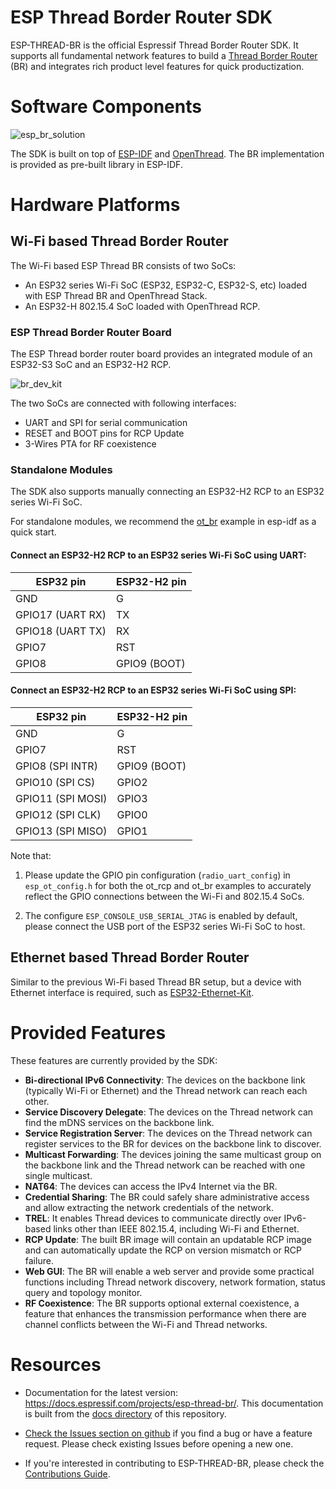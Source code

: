 # ESP Thread Border Router SDK

ESP-THREAD-BR is the official Espressif Thread Border Router SDK. It supports all fundamental network features to build a [Thread Border Router](https://openthread.io/guides/border-router) (BR) and integrates rich product level features for quick productization.

# Software Components

![esp_br_solution](docs/images/esp-thread-border-router-solution.png)

The SDK is built on top of [ESP-IDF](https://github.com/espressif/esp-idf) and [OpenThread](https://github.com/openthread/openthread). The BR implementation is provided as pre-built library in ESP-IDF.

# Hardware Platforms

## Wi-Fi based Thread Border Router

The Wi-Fi based ESP Thread BR consists of two SoCs:

* An ESP32 series Wi-Fi SoC (ESP32, ESP32-C, ESP32-S, etc) loaded with ESP Thread BR and OpenThread Stack.
* An ESP32-H 802.15.4 SoC loaded with OpenThread RCP.

### ESP Thread Border Router Board

The ESP Thread border router board provides an integrated module of an ESP32-S3 SoC and an ESP32-H2 RCP.

![br_dev_kit](docs/images/esp-thread-border-router-board.png)

The two SoCs are connected with following interfaces:
* UART and SPI for serial communication
* RESET and BOOT pins for RCP Update
* 3-Wires PTA for RF coexistence

### Standalone Modules

The SDK also supports manually connecting an ESP32-H2 RCP to an ESP32 series Wi-Fi SoC.

For standalone modules, we recommend the [ot_br](https://github.com/espressif/esp-idf/tree/master/examples/openthread/ot_br) example in esp-idf as a quick start.

#### Connect an ESP32-H2 RCP to an ESP32 series Wi-Fi SoC using UART:
ESP32 pin           | ESP32-H2 pin
--------------------|-------------
  GND               |     G
  GPIO17 (UART RX)  |     TX
  GPIO18 (UART TX)  |     RX
  GPIO7             |     RST
  GPIO8             |     GPIO9 (BOOT)

#### Connect an ESP32-H2 RCP to an ESP32 series Wi-Fi SoC using SPI:
ESP32 pin           | ESP32-H2 pin
--------------------|-------------
  GND               |     G
  GPIO7             |     RST
  GPIO8  (SPI INTR) |     GPIO9 (BOOT)
  GPIO10 (SPI CS)   |     GPIO2
  GPIO11 (SPI MOSI) |     GPIO3
  GPIO12 (SPI CLK)  |     GPIO0
  GPIO13 (SPI MISO) |     GPIO1

Note that:
1. Please update the GPIO pin configuration (`radio_uart_config`) in `esp_ot_config.h` for both the ot_rcp and ot_br examples to accurately reflect the GPIO connections between the Wi-Fi and 802.15.4 SoCs.

2. The configure `ESP_CONSOLE_USB_SERIAL_JTAG` is enabled by default, please connect the USB port of the ESP32 series Wi-Fi SoC to host.

## Ethernet based Thread Border Router

Similar to the previous Wi-Fi based Thread BR setup, but a device with Ethernet interface is required, such as [ESP32-Ethernet-Kit](https://docs.espressif.com/projects/esp-idf/en/latest/esp32/hw-reference/esp32/get-started-ethernet-kit.html).

# Provided Features

These features are currently provided by the SDK:

* **Bi-directional IPv6 Connectivity**: The devices on the backbone link (typically Wi-Fi or Ethernet) and the Thread network can reach each other.
* **Service Discovery Delegate**: The devices on the Thread network can find the mDNS services on the backbone link.
* **Service Registration Server**: The devices on the Thread network can register services to the BR for devices on the backbone link to discover.
* **Multicast Forwarding**: The devices joining the same multicast group on the backbone link and the Thread network can be reached with one single multicast.
* **NAT64**: The devices can access the IPv4 Internet via the BR.
* **Credential Sharing**: The BR could safely share administrative access and allow extracting the network credentials of the network.
* **TREL**: It enables Thread devices to communicate directly over IPv6-based links other than IEEE 802.15.4, including Wi-Fi and Ethernet.
* **RCP Update**: The built BR image will contain an updatable RCP image and can automatically update the RCP on version mismatch or RCP failure.
* **Web GUI**: The BR will enable a web server and provide some practical functions including Thread network discovery, network formation, status query and topology monitor.
* **RF Coexistence**: The BR supports optional external coexistence, a feature that enhances the transmission performance when there are channel conflicts between the Wi-Fi and Thread networks.

# Resources

* Documentation for the latest version: https://docs.espressif.com/projects/esp-thread-br/. This documentation is built from the [docs directory](docs) of this repository.

* [Check the Issues section on github](https://github.com/espressif/esp-thread-br/issues) if you find a bug or have a feature request. Please check existing Issues before opening a new one.

* If you're interested in contributing to ESP-THREAD-BR, please check the [Contributions Guide](https://docs.espressif.com/projects/esp-idf/en/latest/contribute/index.html).
